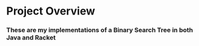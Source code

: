 # Project Overview

### These are my implementations of a Binary Search Tree in both Java and Racket
